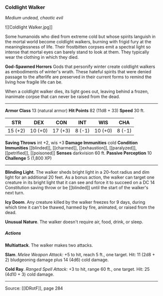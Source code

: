 ### Coldlight Walker
_Medium undead, chaotic evil_

![[Coldlight Walker.jpg]]

Some humanoids who died from extreme cold but whose spirits languish in the mortal world become coldlight walkers, burning with frigid fury at the meaninglessness of life. Their frostbitten corpses emit a spectral light so intense that mortal eyes can barely stand to look at them. They typically wear the clothing in which they died.

**God-Spawned Horrors** Gods that personify winter create coldlight walkers as embodiments of winter's wrath. These hateful spirits that were denied passage to the afterlife are preserved in their current forms to remind the living how fragile life can be.

When a coldlight walker dies, its light goes out, leaving behind a frozen, inanimate corpse that can never be raised from the dead.







---

**Armor Class** 13 (natural armor)
**Hit Points** 82 (11d8 + 33)
**Speed** 30 ft.

| STR     | DEX     | CON     | INT     | WIS     | CHA     |
|---------|---------|---------|---------|---------|---------|
| 15 (+2) | 10 (+0) | 17 (+3) | 8 (-1) | 10 (+0) | 8 (-1) |

**Saving Throws** int +2, wis +3
**Damage Immunities** cold
**Condition Immunities** [[blinded]], [[charmed]], [[exhaustion]], [[paralyzed]], [[petrified]], [[poisoned]]
**Senses** darkvision 60 ft.
**Passive Perception** 10
**Challenge** 5 (1,800 XP)

---

**Blinding Light**. The walker sheds bright light in a 20-foot radius and dim light for an additional 20 feet. As a bonus action, the walker can target one creature in its bright light that it can see and force it to succeed on a DC 14 Constitution saving throw or be [[blinded]] until the start of the walker's next turn.

**Icy Doom**. Any creature killed by the walker freezes for 9 days, during which time it can't be thawed, harmed by fire, animated, or raised from the dead.

**Unusual Nature**. The walker doesn't require air, food, drink, or sleep.

##### Actions
**Multiattack**. The walker makes two attacks.

**Slam**. _Melee Weapon Attack:_ +5 to hit, reach 5 ft., one target. Hit: 11 (2d8 + 2) bludgeoning damage plus 14 (4d6) cold damage.

**Cold Ray**. _Ranged Spell Attack:_ +3 to hit, range 60 ft., one target. Hit: 25 (4d10 + 3) cold damage.


---

Source: [[IDRotF]], page 284